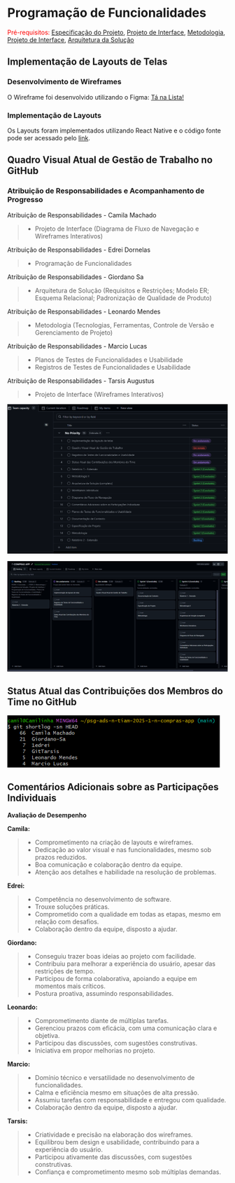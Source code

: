 # Programação de Funcionalidades

<span style="color:red">Pré-requisitos: <a href="02-Especificação do Projeto.md"> Especificação do Projeto</a></span>, <a href="04-Projeto de Interface.md"> Projeto de Interface</a>, <a href="03-Metodologia.md"> Metodologia</a>, <a href="04-Projeto de Interface.md"> Projeto de Interface</a>, <a href="05-Arquitetura da Solução.md"> Arquitetura da Solução</a>

## Implementação de Layouts de Telas

### Desenvolvimento de Wireframes

O Wireframe foi desenvolvido utilizando o Figma: [Tá na Lista!](https://www.figma.com/design/NlQGLKGaC0UFdYNKh72Lt1/T%C3%A1-na-Lista-?node-id=0-1&t=FrJ0wrSeIfKir5gg-1)

### Implementação de Layouts

Os Layouts foram implementados utilizando React Native e o código fonte pode ser acessado pelo [link](https://github.com/ICEI-PUCMinas-PSG-SI-TI/psg-ads-n-tiam-2025-1-n-compras-app/tree/main/src).

## Quadro Visual Atual de Gestão de Trabalho no GitHub

### Atribuição de Responsabilidades e Acompanhamento de Progresso

Atribuição de Responsabilidades - Camila Machado
  
> - Projeto de Interface (Diagrama de Fluxo de Navegação e Wireframes Interativos)

Atribuição de Responsabilidades - Edrei Dornelas

> - Programação de Funcionalidades
  
Atribuição de Responsabilidades - Giordano Sa

> - Arquitetura de Solução (Requisitos e Restrições; Modelo ER; Esquema Relacional; Padronização de Qualidade de Produto)
  
Atribuição de Responsabilidades - Leonardo Mendes

> - Metodologia (Tecnologias, Ferramentas, Controle de Versão e Gerenciamento de Projeto)

Atribuição de Responsabilidades - Marcio Lucas

> - Planos de Testes de Funcionalidades e Usabilidade
> - Registros de Testes de Funcionalidades e Usabilidade
  
Atribuição de Responsabilidades - Tarsis Augustus

> - Projeto de Interface (Wireframes Interativos)

![Quadro](./img/Quadro2.png)

![Quadro](./img/Quadro.png)

## Status Atual das Contribuições dos Membros do Time no GitHub

![Status](./img/status_membro.png)

## Comentários Adicionais sobre as Participações Individuais

**Avaliação de Desempenho**

**Camila:**

> - Comprometimento na criação de layouts e wireframes.
> - Dedicação ao valor visual e nas funcionalidades, mesmo sob prazos reduzidos.
> - Boa comunicação e colaboração dentro da equipe.
> - Atenção aos detalhes e habilidade na resolução de problemas.

**Edrei:**

> - Competência no desenvolvimento de software.
> - Trouxe soluções práticas.
> - Comprometido com a qualidade em todas as etapas, mesmo em relação com desafios.
> - Colaboração dentro da equipe, disposto a ajudar.

**Giordano:**

> - Conseguiu trazer boas ideias ao projeto com facilidade.
> - Contribuiu para melhorar a experiência do usuário, apesar das restrições de tempo.
> - Participou de forma colaborativa, apoiando a equipe em momentos mais críticos.
> - Postura proativa, assumindo responsabilidades.

**Leonardo:**

> - Comprometimento diante de múltiplas tarefas.
> - Gerenciou prazos com eficácia, com uma comunicação clara e objetiva.
> - Participou das discussões, com sugestões construtivas.
> - Iniciativa em propor melhorias no projeto.

**Marcio:**

> - Domínio técnico e versatilidade no desenvolvimento de funcionalidades.
> - Calma e eficiência mesmo em situações de alta pressão.
> - Assumiu tarefas com responsabilidade e entregou com qualidade.
> - Colaboração dentro da equipe, disposto a ajudar.

**Tarsis:**

> - Criatividade e precisão na elaboração dos wireframes.
> - Equilibrou bem design e usabilidade, contribuindo para a experiência do usuário.
> - Participou ativamente das discussões, com sugestões construtivas.
> - Confiança e comprometimento mesmo sob múltiplas demandas.
